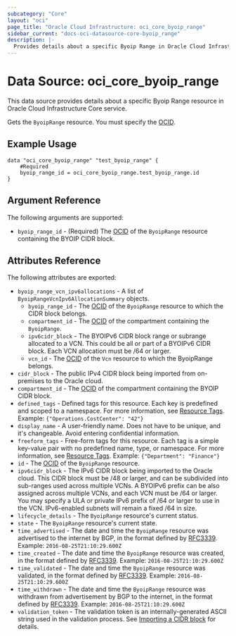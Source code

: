 ```yaml
---
subcategory: "Core"
layout: "oci"
page_title: "Oracle Cloud Infrastructure: oci_core_byoip_range"
sidebar_current: "docs-oci-datasource-core-byoip_range"
description: |-
  Provides details about a specific Byoip Range in Oracle Cloud Infrastructure Core service
---
```


# Data Source: oci_core_byoip_range
This data source provides details about a specific Byoip Range resource in Oracle Cloud Infrastructure Core service.

Gets the `ByoipRange` resource. You must specify the [OCID](https://docs.cloud.oracle.com/iaas/Content/General/Concepts/identifiers.htm).


## Example Usage

```hcl
data "oci_core_byoip_range" "test_byoip_range" {
	#Required
	byoip_range_id = oci_core_byoip_range.test_byoip_range.id
}
```

## Argument Reference

The following arguments are supported:

* `byoip_range_id` - (Required) The [OCID](https://docs.cloud.oracle.com/iaas/Content/General/Concepts/identifiers.htm) of the `ByoipRange` resource containing the BYOIP CIDR block.


## Attributes Reference

The following attributes are exported:

* `byoip_range_vcn_ipv6allocations` - A list of `ByoipRangeVcnIpv6AllocationSummary` objects. 
	* `byoip_range_id` - The [OCID](https://docs.cloud.oracle.com/iaas/Content/General/Concepts/identifiers.htm) of the `ByoipRange` resource to which the CIDR block belongs.
	* `compartment_id` - The [OCID](https://docs.cloud.oracle.com/iaas/Content/General/Concepts/identifiers.htm) of the compartment containing the `ByoipRange`. 
	* `ipv6cidr_block` - The BYOIPv6 CIDR block range or subrange allocated to a VCN. This could be all or part of a BYOIPv6 CIDR block. Each VCN allocation must be /64 or larger. 
	* `vcn_id` - The [OCID](https://docs.cloud.oracle.com/iaas/Content/General/Concepts/identifiers.htm) of the `Vcn` resource to which the ByoipRange belongs. 
* `cidr_block` - The public IPv4 CIDR block being imported from on-premises to the Oracle cloud.
* `compartment_id` - The [OCID](https://docs.cloud.oracle.com/iaas/Content/General/Concepts/identifiers.htm) of the compartment containing the BYOIP CIDR block. 
* `defined_tags` - Defined tags for this resource. Each key is predefined and scoped to a namespace. For more information, see [Resource Tags](https://docs.cloud.oracle.com/iaas/Content/General/Concepts/resourcetags.htm).  Example: `{"Operations.CostCenter": "42"}` 
* `display_name` - A user-friendly name. Does not have to be unique, and it's changeable. Avoid entering confidential information. 
* `freeform_tags` - Free-form tags for this resource. Each tag is a simple key-value pair with no predefined name, type, or namespace. For more information, see [Resource Tags](https://docs.cloud.oracle.com/iaas/Content/General/Concepts/resourcetags.htm).  Example: `{"Department": "Finance"}` 
* `id` - The [OCID](https://docs.cloud.oracle.com/iaas/Content/General/Concepts/identifiers.htm) of the `ByoipRange` resource.
* `ipv6cidr_block` - The IPv6 CIDR block being imported to the Oracle cloud. This CIDR block must be /48 or larger, and can be subdivided into sub-ranges used across multiple VCNs. A BYOIPv6 prefix can be also assigned across multiple VCNs, and each VCN must be /64 or larger. You may specify a ULA or private IPv6 prefix of /64 or larger to use in the VCN. IPv6-enabled subnets will remain a fixed /64 in size. 
* `lifecycle_details` - The `ByoipRange` resource's current status.
* `state` - The `ByoipRange` resource's current state.
* `time_advertised` - The date and time the `ByoipRange` resource was advertised to the internet by BGP, in the format defined by [RFC3339](https://tools.ietf.org/html/rfc3339).  Example: `2016-08-25T21:10:29.600Z` 
* `time_created` - The date and time the `ByoipRange` resource was created, in the format defined by [RFC3339](https://tools.ietf.org/html/rfc3339).  Example: `2016-08-25T21:10:29.600Z` 
* `time_validated` - The date and time the `ByoipRange` resource was validated, in the format defined by [RFC3339](https://tools.ietf.org/html/rfc3339).  Example: `2016-08-25T21:10:29.600Z` 
* `time_withdrawn` - The date and time the `ByoipRange` resource was withdrawn from advertisement by BGP to the internet, in the format defined by [RFC3339](https://tools.ietf.org/html/rfc3339).  Example: `2016-08-25T21:10:29.600Z` 
* `validation_token` - The validation token is an internally-generated ASCII string used in the validation process. See [Importing a CIDR block](https://docs.cloud.oracle.com/iaas/Content/Network/Concepts/BYOIP.htm#import_cidr) for details.

